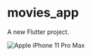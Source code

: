 # movies_app

A new Flutter project.

![Apple iPhone 11 Pro Max](https://user-images.githubusercontent.com/93403100/198415049-5b17b46f-9f5f-402f-b43c-13ae1f5fe7e7.png)
